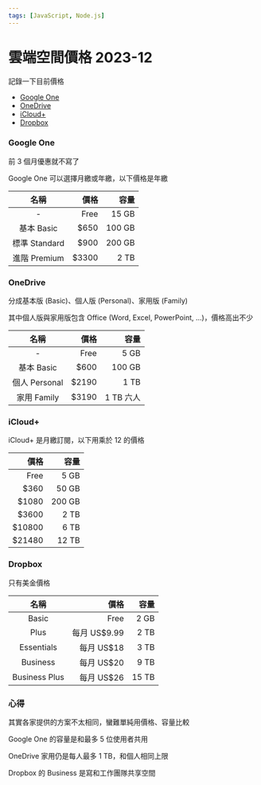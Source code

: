 ```yaml
---
tags: [JavaScript, Node.js]
---
```


# 雲端空間價格 2023-12

記錄一下目前價格

- [Google One](https://one.google.com/about/plans)
- [OneDrive](https://www.microsoft.com/microsoft-365/onedrive/compare-onedrive-plans)
- [iCloud+](https://support.apple.com/HT201238)
- [Dropbox](https://www.dropbox.com/plans)

### Google One

前 3 個月優惠就不寫了

Google One 可以選擇月繳或年繳，以下價格是年繳

|     名稱      |  價格 |   容量 |
| :-----------: | ----: | -----: |
|       -       |  Free |  15 GB |
|  基本 Basic   |  $650 | 100 GB |
| 標準 Standard |  $900 | 200 GB |
| 進階 Premium  | $3300 |   2 TB |

### OneDrive

分成基本版 (Basic)、個人版 (Personal)、家用版 (Family)

其中個人版與家用版包含 Office (Word, Excel, PowerPoint, ...)，價格高出不少

|     名稱      |  價格 |      容量 |
| :-----------: | ----: | --------: |
|       -       |  Free |      5 GB |
|  基本 Basic   |  $600 |    100 GB |
| 個人 Personal | $2190 |      1 TB |
|  家用 Family  | $3190 | 1 TB 六人 |

### iCloud+

iCloud+ 是月繳訂閱，以下用乘於 12 的價格

|   價格 |   容量 |
| -----: | -----: |
|   Free |   5 GB |
|   $360 |  50 GB |
|  $1080 | 200 GB |
|  $3600 |   2 TB |
| $10800 |   6 TB |
| $21480 |  12 TB |

### Dropbox

只有美金價格

|     名稱      |         價格 |  容量 |
| :-----------: | -----------: | ----: |
|     Basic     |         Free |  2 GB |
|     Plus      | 每月 US$9.99 |  2 TB |
|  Essentials   |   每月 US$18 |  3 TB |
|   Business    |   每月 US$20 |  9 TB |
| Business Plus |   每月 US$26 | 15 TB |

### 心得

其實各家提供的方案不太相同，蠻難單純用價格、容量比較

Google One 的容量是和最多 5 位使用者共用

OneDrive 家用仍是每人最多 1 TB，和個人相同上限

Dropbox 的 Business 是寫和工作團隊共享空間
